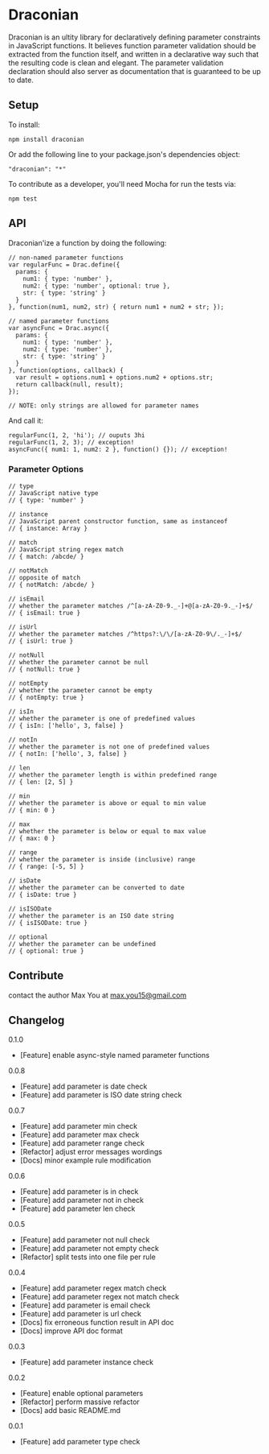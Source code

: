 # Draconian

Draconian is an ultity library for declaratively defining parameter constraints in JavaScript functions. It believes function parameter validation should be extracted from the function itself, and written in a declarative way such that the resulting code is clean and elegant. The parameter validation declaration should also server as documentation that is guaranteed to be up to date.

## Setup

To install:

    npm install draconian

Or add the following line to your package.json's dependencies object:

    "draconian": "*"

To contribute as a developer, you'll need Mocha for run the tests via:

    npm test

## API

Draconian'ize a function by doing the following:

    // non-named parameter functions
    var regularFunc = Drac.define({
      params: {
        num1: { type: 'number' },
        num2: { type: 'number', optional: true },
        str: { type: 'string' }
      }
    }, function(num1, num2, str) { return num1 + num2 + str; });

    // named parameter functions
    var asyncFunc = Drac.async({
      params: {
        num1: { type: 'number' },
        num2: { type: 'number' },
        str: { type: 'string' }
      }
    }, function(options, callback) {
      var result = options.num1 + options.num2 + options.str;
      return callback(null, result);
    });

    // NOTE: only strings are allowed for parameter names

And call it:

    regularFunc(1, 2, 'hi'); // ouputs 3hi
    regularFunc(1, 2, 3); // exception!
    asyncFunc({ num1: 1, num2: 2 }, function() {}); // exception!

### Parameter Options

    // type
    // JavaScript native type
    // { type: 'number' }

    // instance
    // JavaScript parent constructor function, same as instanceof
    // { instance: Array }

    // match
    // JavaScript string regex match
    // { match: /abcde/ }

    // notMatch
    // opposite of match
    // { notMatch: /abcde/ }

    // isEmail
    // whether the parameter matches /^[a-zA-Z0-9._-]+@[a-zA-Z0-9._-]+$/
    // { isEmail: true }

    // isUrl
    // whether the parameter matches /^https?:\/\/[a-zA-Z0-9\/._-]+$/
    // { isUrl: true }

    // notNull
    // whether the parameter cannot be null
    // { notNull: true }

    // notEmpty
    // whether the parameter cannot be empty
    // { notEmpty: true }

    // isIn
    // whether the parameter is one of predefined values
    // { isIn: ['hello', 3, false] }

    // notIn
    // whether the parameter is not one of predefined values
    // { notIn: ['hello', 3, false] }

    // len
    // whether the parameter length is within predefined range
    // { len: [2, 5] }

    // min
    // whether the parameter is above or equal to min value
    // { min: 0 }

    // max
    // whether the parameter is below or equal to max value
    // { max: 0 }

    // range
    // whether the parameter is inside (inclusive) range
    // { range: [-5, 5] }

    // isDate
    // whether the parameter can be converted to date
    // { isDate: true }

    // isISODate
    // whether the parameter is an ISO date string
    // { isISODate: true }

    // optional
    // whether the parameter can be undefined
    // { optional: true }

## Contribute

contact the author Max You at max.you15@gmail.com

## Changelog

0.1.0

- [Feature] enable async-style named parameter functions

0.0.8

- [Feature] add parameter is date check
- [Feature] add parameter is ISO date string check

0.0.7

- [Feature] add parameter min check
- [Feature] add parameter max check
- [Feature] add parameter range check
- [Refactor] adjust error messages wordings
- [Docs] minor example rule modification

0.0.6

- [Feature] add parameter is in check
- [Feature] add parameter not in check
- [Feature] add parameter len check

0.0.5

- [Feature] add parameter not null check
- [Feature] add parameter not empty check
- [Refactor] split tests into one file per rule

0.0.4

- [Feature] add parameter regex match check
- [Feature] add parameter regex not match check
- [Feature] add parameter is email check
- [Feature] add parameter is url check
- [Docs] fix erroneous function result in API doc
- [Docs] improve API doc format

0.0.3

- [Feature] add parameter instance check

0.0.2

- [Feature] enable optional parameters
- [Refactor] perform massive refactor
- [Docs] add basic README.md

0.0.1

- [Feature] add parameter type check
